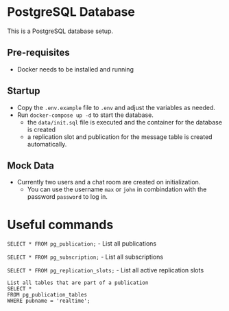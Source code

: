 # PostgreSQL Database
This is a PostgreSQL database setup.

## Pre-requisites
- Docker needs to be installed and running

## Startup
- Copy the `.env.example` file to `.env` and adjust the variables as needed.
- Run `docker-compose up -d` to start the database.
    - the `data/init.sql` file is executed and the container for the database is created
    - a replication slot and publication for the message table is created automatically.

## Mock Data
- Currently two users and a chat room are created on initialization.
    - You can use the username `max` or `john` in combindation with the password `password` to log in.


# Useful commands
`SELECT * FROM pg_publication;` - List all publications

`SELECT * FROM pg_subscription;` - List all subscriptions

`SELECT * FROM pg_replication_slots;` - List all active replication slots
```	
List all tables that are part of a publication
SELECT * 
FROM pg_publication_tables 
WHERE pubname = 'realtime';
``` 


